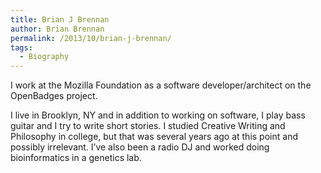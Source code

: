 ```yaml
---
title: Brian J Brennan
author: Brian Brennan
permalink: /2013/10/brian-j-brennan/
tags:
  - Biography
---
```

I work at the Mozilla Foundation as a software developer/architect on the OpenBadges project.

I live in Brooklyn, NY and in addition to working on software, I play bass guitar and I try to write short stories. I studied Creative Writing and Philosophy in college, but that was several years ago at this point and possibly irrelevant. I&#8217;ve also been a radio DJ and worked doing bioinformatics in a genetics lab.
